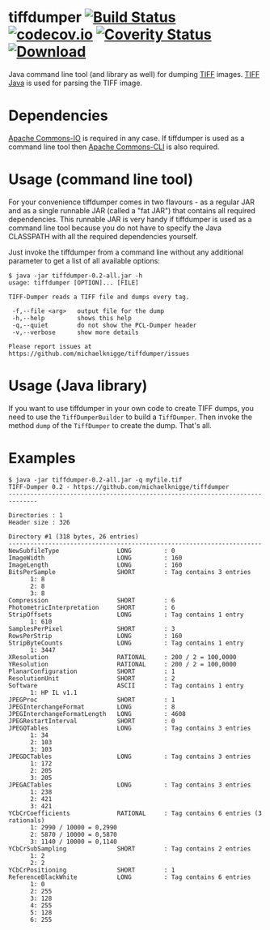 # tiffdumper [![Build Status](https://travis-ci.org/michaelknigge/tiffdumper.svg?branch=master)](https://travis-ci.org/michaelknigge/tiffdumper) [![codecov.io](https://codecov.io/github/michaelknigge/tiffdumper/coverage.svg?branch=master)](https://codecov.io/github/michaelknigge/tiffdumper?branch=master) [![Coverity Status](https://scan.coverity.com/projects/17279/badge.svg)](https://scan.coverity.com/projects/17279) [![Download](https://api.bintray.com/packages/michaelknigge/maven/tiffdumper/images/download.svg) ](https://bintray.com/michaelknigge/maven/tiffdumper/_latestVersion)

Java command line tool (and library as well) for dumping [TIFF](https://en.wikipedia.org/wiki/TIFF) images. [TIFF Java](https://github.com/ngageoint/tiff-java) is used for parsing the TIFF image.

# Dependencies
[Apache Commons-IO](http://commons.apache.org/proper/commons-io/) is required in any case. If tiffdumper is used as a command line tool then [Apache Commons-CLI](http://commons.apache.org/proper/commons-cli/) is also required.

# Usage (command line tool)
For your convenience tiffdumper comes in two flavours - as a regular JAR and as a single runnable JAR (called a "fat JAR") that contains all required dependencies. This runnable JAR is very handy if tiffdumper is used as a command line tool because you do not have to specify the Java CLASSPATH with all the required dependencies yourself.

Just invoke the tiffdumper from a command line without any additional parameter to get a list of all available options:

```
$ java -jar tiffdumper-0.2-all.jar -h
usage: tiffdumper [OPTION]... [FILE]

TIFF-Dumper reads a TIFF file and dumps every tag.

 -f,--file <arg>   output file for the dump
 -h,--help         shows this help
 -q,--quiet        do not show the PCL-Dumper header
 -v,--verbose      show more details

Please report issues at https://github.com/michaelknigge/tiffdumper/issues
```

# Usage (Java library)
If you want to use tiffdumper in your own code to create TIFF dumps, you need to use the `TiffDumperBuilder` to build a `TiffDumper`. Then invoke the method `dump` of the `TiffDumper` to create the dump. That's all.


# Examples
```
$ java -jar tiffdumper-0.2-all.jar -q myfile.tif
TIFF-Dumper 0.2 - https://github.com/michaelknigge/tiffdumper
------------------------------------------------------------------------------
 
Directories : 1
Header size : 326
 
Directory #1 (318 bytes, 26 entries)
----------------------------------------------------------------------
NewSubfileType                LONG         : 0
ImageWidth                    LONG         : 160
ImageLength                   LONG         : 160
BitsPerSample                 SHORT        : Tag contains 3 entries
      1: 8
      2: 8
      3: 8
Compression                   SHORT        : 6
PhotometricInterpretation     SHORT        : 6
StripOffsets                  LONG         : Tag contains 1 entry
      1: 610
SamplesPerPixel               SHORT        : 3
RowsPerStrip                  LONG         : 160
StripByteCounts               LONG         : Tag contains 1 entry
      1: 3447
XResolution                   RATIONAL     : 200 / 2 = 100,0000
YResolution                   RATIONAL     : 200 / 2 = 100,0000
PlanarConfiguration           SHORT        : 1
ResolutionUnit                SHORT        : 2
Software                      ASCII        : Tag contains 1 entry
      1: HP IL v1.1
JPEGProc                      SHORT        : 1
JPEGInterchangeFormat         LONG         : 8
JPEGInterchangeFormatLength   LONG         : 4608
JPEGRestartInterval           SHORT        : 0
JPEGQTables                   LONG         : Tag contains 3 entries
      1: 34
      2: 103
      3: 103
JPEGDCTables                  LONG         : Tag contains 3 entries
      1: 172
      2: 205
      3: 205
JPEGACTables                  LONG         : Tag contains 3 entries
      1: 238
      2: 421
      3: 421
YCbCrCoefficients             RATIONAL     : Tag contains 6 entries (3 rationals)
      1: 2990 / 10000 = 0,2990
      2: 5870 / 10000 = 0,5870
      3: 1140 / 10000 = 0,1140
YCbCrSubSampling              SHORT        : Tag contains 2 entries
      1: 2
      2: 2
YCbCrPositioning              SHORT        : 1
ReferenceBlackWhite           LONG         : Tag contains 6 entries
      1: 0
      2: 255
      3: 128
      4: 255
      5: 128
      6: 255
```
